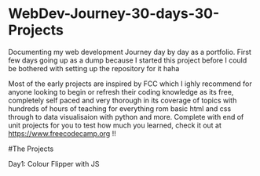 # WebDev-Journey-30-days-30-Projects

Documenting my web development Journey day by day as a portfolio.
First few days going up as a dump because I started this project before I could be bothered with setting up the repository for it haha

Most of the early projects are inspired by FCC which I ighly recommend for anyone looking to begin or refresh their coding knowledge as its free, completely self paced and very thorough in its coverage of topics with hundreds of hours of teaching for everything rom basic html and css through to data visualisaion with python and more. Complete with end of unit projects for you to test how much you learned, check it out at https://www.freecodecamp.org !!

#The Projects

Day1: Colour Flipper with JS
